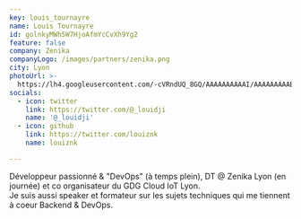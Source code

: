 ```yaml
---
key: louis_tournayre
name: Louis Tournayre
id: golnkyMWh5W7HjoAfmYcCvXh9Yg2
feature: false
company: Zenika
companyLogo: /images/partners/zenika.png
city: Lyon
photoUrl: >-
  https://lh4.googleusercontent.com/-cVRndUQ_8GQ/AAAAAAAAAAI/AAAAAAAAAB8/HnFHwMBucLc/photo.jpg
socials:
  - icon: twitter
    link: https://twitter.com/@_louidji
    name: '@_louidji'
  - icon: github
    link: https://twitter.com/louiznk
    name: louiznk

---
```


Développeur passionné & "DevOps" (à temps plein), DT @ Zenika Lyon (en journée) et co organisateur du GDG Cloud IoT Lyon.  
Je suis aussi speaker et formateur sur les sujets techniques qui me tiennent à coeur Backend & DevOps.